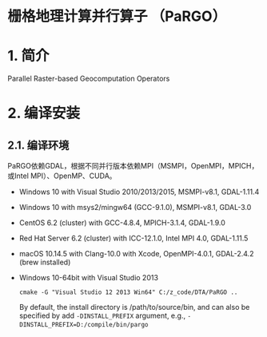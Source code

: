 # 栅格地理计算并行算子 （PaRGO）

# 1. 简介

Parallel Raster-based Geocomputation Operators

# 2. 编译安装

## 2.1. 编译环境

PaRGO依赖GDAL，根据不同并行版本依赖MPI（MSMPI，OpenMPI，MPICH，或Intel MPI）、OpenMP、CUDA。

+ Windows 10 with Visual Studio 2010/2013/2015, MSMPI-v8.1, GDAL-1.11.4
+ Windows 10 with msys2/mingw64 (GCC-9.1.0), MSMPI-v8.1, GDAL-3.0
+ CentOS 6.2 (cluster) with GCC-4.8.4, MPICH-3.1.4, GDAL-1.9.0
+ Red Hat Server 6.2 (cluster) with ICC-12.1.0, Intel MPI 4.0, GDAL-1.11.5
+ macOS 10.14.5 with Clang-10.0 with Xcode, OpenMPI-4.0.1, GDAL-2.4.2 (brew installed)


+ Windows 10-64bit with Visual Studio 2013

  ```shell
  cmake -G "Visual Studio 12 2013 Win64" C:/z_code/DTA/PaRGO ..
  ```
  By default, the install directory is /path/to/source/bin,
  and can also be specified by add `-DINSTALL_PREFIX` argument, 
  e.g., `-DINSTALL_PREFIX=D:/compile/bin/pargo`
  ​

